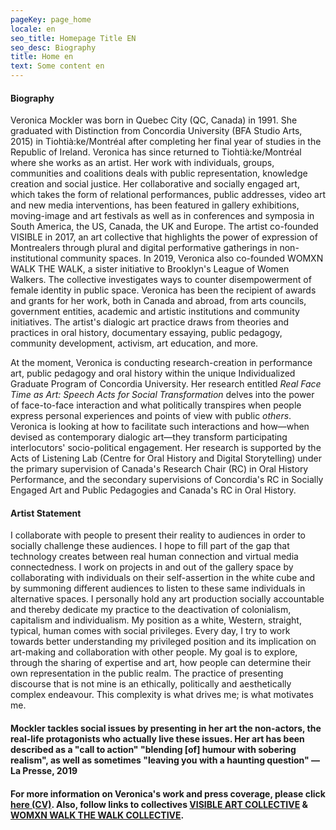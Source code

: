 ```yaml
---
pageKey: page_home
locale: en
seo_title: Homepage Title EN
seo_desc: Biography
title: Home en
text: Some content en
---
```

#### **Biography**

Veronica Mockler was born in Quebec City (QC, Canada) in 1991. She graduated with Distinction from Concordia University (BFA Studio Arts, 2015) in Tiohtià:ke/Montréal after completing her final year of studies in the Republic of Ireland. Veronica has since returned to Tiohtià:ke/Montréal where she works as an artist. Her work with individuals, groups, communities and coalitions deals with public representation, knowledge creation and social justice. Her collaborative and socially engaged art, which takes the form of relational performances, public addresses, video art and new media interventions, has been featured in gallery exhibitions, moving-image and art festivals as well as in conferences and symposia in South America, the US, Canada, the UK and Europe. The artist co-founded VISIBLE in 2017, an art collective that highlights the power of expression of Montrealers through plural and digital performative gatherings in non-institutional community spaces. In 2019, Veronica also co-founded WOMXN WALK THE WALK, a sister initiative to Brooklyn's League of Women Walkers. The collective investigates ways to counter disempowerment of female identity in public space. Veronica has been the recipient of awards and grants for her work, both in Canada and abroad, from arts councils, government entities, academic and artistic institutions and community initiatives. The artist's dialogic art practice draws from theories and practices in oral history, documentary essaying, public pedagogy, community development, activism, art education, and more. 

At the moment, Veronica is conducting research-creation in performance art, public pedagogy and oral history within the unique Individualized Graduate Program of Concordia University. Her research entitled _Real Face Time as Art: Speech Acts for Social Transformation_ delves into the power of face-to-face interaction and what politically transpires when people express personal experiences and points of view with public _others_. Veronica is looking at how to facilitate such interactions and how—when devised as contemporary dialogic art—they transform participating interlocutors' socio-political engagement. Her research is supported by the Acts of Listening Lab (Centre for Oral History and Digital Storytelling) under the primary supervision of Canada's Research Chair (RC) in Oral History Performance, and the secondary supervisions of Concordia's RC in Socially Engaged Art and Public Pedagogies and Canada's RC in Oral History.

#### **Artist Statement**

I collaborate with people to present their reality to audiences in order to socially challenge these audiences. I hope to fill part of the gap that technology creates between real human connection and virtual media connectedness. I work on projects in and out of the gallery space by collaborating with individuals on their self-assertion in the white cube and by summoning different audiences to listen to these same individuals in alternative spaces. I personally hold any art production socially accountable and thereby dedicate my practice to the deactivation of colonialism, capitalism and individualism. My position as a white, Western, straight, typical, human comes with social privileges. Every day, I try to work towards better understanding my privileged position and its implication on art-making and collaboration with other people. My goal is to explore, through the sharing of expertise and art, how people can determine their own representation in the public realm. The practice of presenting discourse that is not mine is an ethically, politically and aesthetically complex endeavour. This complexity is what drives me; is what motivates me.





#### **Mockler tackles social issues by presenting in her art the non-actors, the real-life protagonists who actually live these issues. Her art has been described as a "call to action" "blending \[of] humour with sobering realism", as well as sometimes "leaving you with a haunting question" — La Presse, 2019**

#### For more information on Veronica's work and press coverage, please click **[here (CV)](https://drive.google.com/file/d/12vvM0hjbO3XGAag1FLyTr5xoK0rfGQxU/view?usp=sharing)**. Also, follow links to collectives [VISIBLE ART COLLECTIVE](http://visibleart.ca/) & [WOMXN WALK THE WALK COLLECTIVE](https://womenwalkmontreal.tumblr.com/).
